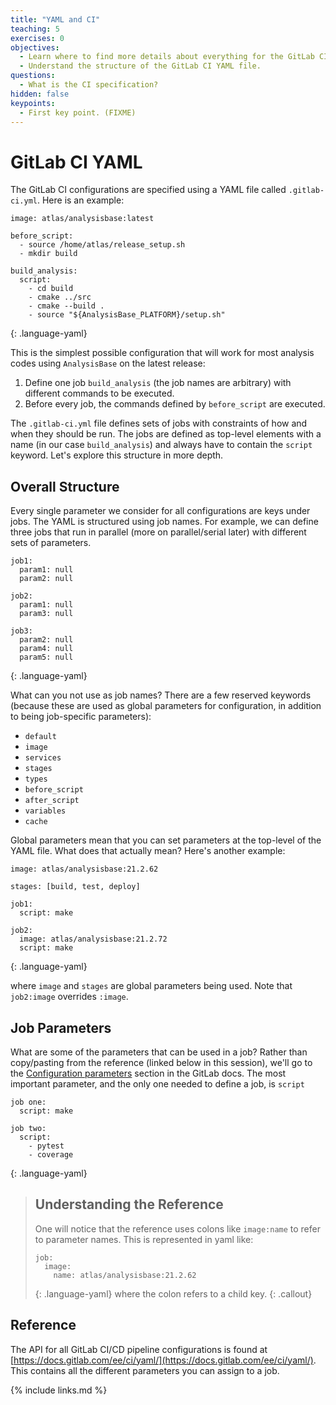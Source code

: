 ```yaml
---
title: "YAML and CI"
teaching: 5
exercises: 0
objectives:
  - Learn where to find more details about everything for the GitLab CI.
  - Understand the structure of the GitLab CI YAML file.
questions:
  - What is the CI specification?
hidden: false
keypoints:
  - First key point. (FIXME)
---
```


# GitLab CI YAML

The GitLab CI configurations are specified using a YAML file called `.gitlab-ci.yml`. Here is an example:

~~~
image: atlas/analysisbase:latest

before_script:
  - source /home/atlas/release_setup.sh
  - mkdir build

build_analysis:
  script:
    - cd build
    - cmake ../src
    - cmake --build .
    - source "${AnalysisBase_PLATFORM}/setup.sh"
~~~
{: .language-yaml}

This is the simplest possible configuration that will work for most analysis codes using `AnalysisBase` on the latest release:

1. Define one job `build_analysis` (the job names are arbitrary) with different commands to be executed.
2. Before every job, the commands defined by `before_script` are executed.

The `.gitlab-ci.yml` file defines sets of jobs with constraints of how and when they should be run. The jobs are defined as top-level elements with a name (in our case `build_analysis`) and always have to contain the `script` keyword. Let's explore this structure in more depth.

## Overall Structure

Every single parameter we consider for all configurations are keys under jobs. The YAML is structured using job names. For example, we can define three jobs that run in parallel (more on parallel/serial later) with different sets of parameters.

~~~
job1:
  param1: null
  param2: null

job2:
  param1: null
  param3: null

job3:
  param2: null
  param4: null
  param5: null
~~~
{: .language-yaml}

What can you not use as job names? There are a few reserved keywords (because these are used as global parameters for configuration, in addition to being job-specific parameters):

- `default`
- `image`
- `services`
- `stages`
- `types`
- `before_script`
- `after_script`
- `variables`
- `cache`

Global parameters mean that you can set parameters at the top-level of the YAML file. What does that actually mean? Here's another example:

~~~
image: atlas/analysisbase:21.2.62

stages: [build, test, deploy]

job1:
  script: make

job2:
  image: atlas/analysisbase:21.2.72
  script: make
~~~
{: .language-yaml}

where `image` and `stages` are global parameters being used. Note that `job2:image` overrides `:image`.

## Job Parameters

What are some of the parameters that can be used in a job? Rather than copy/pasting from the reference (linked below in this session), we'll go to the [Configuration parameters](https://docs.gitlab.com/ee/ci/yaml/#configuration-parameters) section in the GitLab docs. The most important parameter, and the only one needed to define a job, is `script`

~~~
job one:
  script: make

job two:
  script:
    - pytest
    - coverage
~~~
{: .language-yaml}

> ## Understanding the Reference
>
> One will notice that the reference uses colons like `image:name` to refer to parameter names. This is represented in yaml like:
> ~~~
> job:
>   image:
>     name: atlas/analysisbase:21.2.62
> ~~~
> {: .language-yaml}
> where the colon refers to a child key.
{: .callout}

## Reference

The API for all GitLab CI/CD pipeline configurations is found at [https://docs.gitlab.com/ee/ci/yaml/](https://docs.gitlab.com/ee/ci/yaml/). This contains all the different parameters you can assign to a job.

{% include links.md %}
